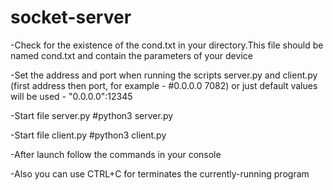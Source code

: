 # socket-server
-Check for the existence of the cond.txt in your directory.This file should be named cond.txt and contain the parameters of your device

-Set the address and port when running the scripts server.py and client.py (first address then port, for example - #0.0.0.0 7082) or just default values will be used - "0.0.0.0":12345

-Start file server.py #python3 server.py

-Start file client.py #python3 client.py

-After launch follow the commands in your console

-Also you can use CTRL+C for terminates the currently-running program
